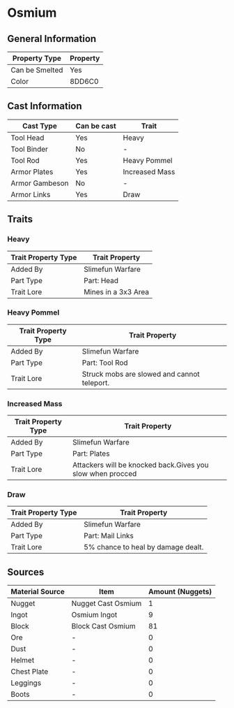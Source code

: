 # Osmium

## General Information

| Property Type  | Property |
| -------------- | -------- |
| Can be Smelted | Yes      |
| Color          | 8DD6C0   |

## Cast Information

| Cast Type      | Can be cast | Trait          |
| -------------- | ----------- | -------------- |
| Tool Head      | Yes         | Heavy          |
| Tool Binder    | No          | -              |
| Tool Rod       | Yes         | Heavy Pommel   |
| Armor Plates   | Yes         | Increased Mass |
| Armor Gambeson | No          | -              |
| Armor Links    | Yes         | Draw           |

## Traits

### Heavy

| Trait Property Type | Trait Property      |
| ------------------- | ------------------- |
| Added By            | Slimefun Warfare    |
| Part Type           | Part: Head          |
| Trait Lore          | Mines in a 3x3 Area |

### Heavy Pommel

| Trait Property Type | Trait Property                              |
| ------------------- | ------------------------------------------- |
| Added By            | Slimefun Warfare                            |
| Part Type           | Part: Tool Rod                              |
| Trait Lore          | Struck mobs are slowed and cannot teleport. |

### Increased Mass

| Trait Property Type | Trait Property                                             |
| ------------------- | ---------------------------------------------------------- |
| Added By            | Slimefun Warfare                                           |
| Part Type           | Part: Plates                                               |
| Trait Lore          | Attackers will be knocked back.Gives you slow when procced |

### Draw

| Trait Property Type | Trait Property                     |
| ------------------- | ---------------------------------- |
| Added By            | Slimefun Warfare                   |
| Part Type           | Part: Mail Links                   |
| Trait Lore          | 5% chance to heal by damage dealt. |

## Sources

| Material Source | Item               | Amount (Nuggets) |
| --------------- | ------------------ | ---------------- |
| Nugget          | Nugget Cast Osmium | 1                |
| Ingot           | Osmium Ingot       | 9                |
| Block           | Block Cast Osmium  | 81               |
| Ore             | -                  | 0                |
| Dust            | -                  | 0                |
| Helmet          | -                  | 0                |
| Chest Plate     | -                  | 0                |
| Leggings        | -                  | 0                |
| Boots           | -                  | 0                |

